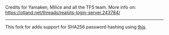 Credits for Yamaken, Milice and all the TFS team.
More info on: https://otland.net/threads/realots-login-server.243784/

---

This fork for adds support for SHA256 password hashing using [this](http://www.zedwood.com/article/cpp-sha256-function).
